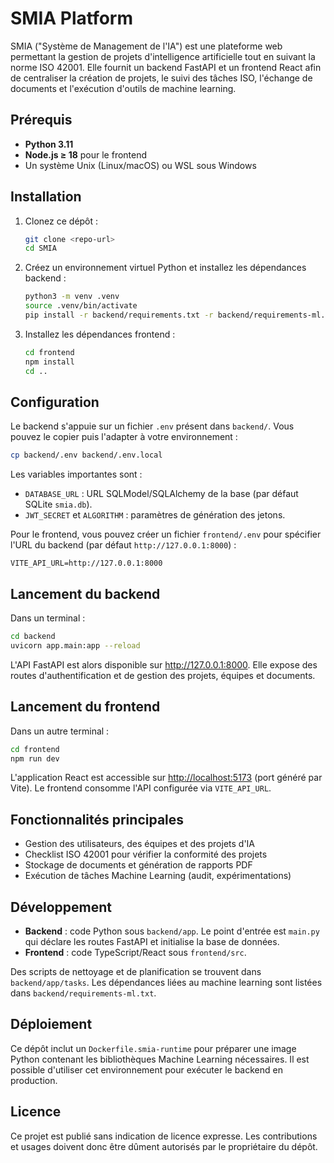 # SMIA Platform

SMIA ("Système de Management de l'IA") est une plateforme web permettant la gestion de projets d'intelligence artificielle tout en suivant la norme ISO&nbsp;42001. Elle fournit un backend FastAPI et un frontend React afin de centraliser la création de projets, le suivi des tâches ISO, l'échange de documents et l'exécution d'outils de machine learning.

## Prérequis

* **Python 3.11**
* **Node.js ≥ 18** pour le frontend
* Un système Unix (Linux/macOS) ou WSL sous Windows

## Installation

1. Clonez ce dépôt :
   ```bash
   git clone <repo-url>
   cd SMIA
   ```
2. Créez un environnement virtuel Python et installez les dépendances backend :
   ```bash
   python3 -m venv .venv
   source .venv/bin/activate
   pip install -r backend/requirements.txt -r backend/requirements-ml.txt
   ```
3. Installez les dépendances frontend :
   ```bash
   cd frontend
   npm install
   cd ..
   ```

## Configuration

Le backend s'appuie sur un fichier `.env` présent dans `backend/`. Vous pouvez le copier puis l'adapter à votre environnement :

```bash
cp backend/.env backend/.env.local
```

Les variables importantes sont :

- `DATABASE_URL` : URL SQLModel/SQLAlchemy de la base (par défaut SQLite `smia.db`).
- `JWT_SECRET` et `ALGORITHM` : paramètres de génération des jetons.

Pour le frontend, vous pouvez créer un fichier `frontend/.env` pour spécifier l'URL du backend (par défaut `http://127.0.0.1:8000`) :

```
VITE_API_URL=http://127.0.0.1:8000
```

## Lancement du backend

Dans un terminal :

```bash
cd backend
uvicorn app.main:app --reload
```

L'API FastAPI est alors disponible sur <http://127.0.0.1:8000>. Elle expose des routes d'authentification et de gestion des projets, équipes et documents.

## Lancement du frontend

Dans un autre terminal :

```bash
cd frontend
npm run dev
```

L'application React est accessible sur <http://localhost:5173> (port généré par Vite). Le frontend consomme l'API configurée via `VITE_API_URL`.

## Fonctionnalités principales

- Gestion des utilisateurs, des équipes et des projets d'IA
- Checklist ISO&nbsp;42001 pour vérifier la conformité des projets
- Stockage de documents et génération de rapports PDF
- Exécution de tâches Machine Learning (audit, expérimentations)

## Développement

- **Backend** : code Python sous `backend/app`. Le point d'entrée est `main.py` qui déclare les routes FastAPI et initialise la base de données.
- **Frontend** : code TypeScript/React sous `frontend/src`.

Des scripts de nettoyage et de planification se trouvent dans `backend/app/tasks`. Les dépendances liées au machine learning sont listées dans `backend/requirements-ml.txt`.

## Déploiement

Ce dépôt inclut un `Dockerfile.smia-runtime` pour préparer une image Python contenant les bibliothèques Machine Learning nécessaires. Il est possible d'utiliser cet environnement pour exécuter le backend en production.

## Licence

Ce projet est publié sans indication de licence expresse. Les contributions et usages doivent donc être dûment autorisés par le propriétaire du dépôt.

